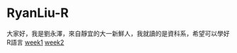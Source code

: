 # RyanLiu-R
大家好，我是劉永澤，來自靜宜的大一新鮮人，我就讀的是資科系，希望可以學好R語言
[week1](https://ryanliu89.github.io/RyanLiu-R/week1/ryanliu.html)
[week2](https://ryanliu89.github.io/RyanLiu-R/week2/week2.html)
